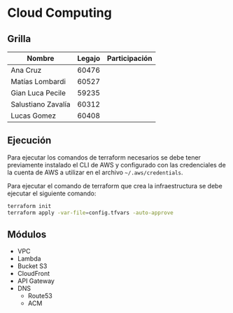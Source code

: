 # Cloud Computing

## Grilla

| Nombre | Legajo | Participación |
| ------ | ------ | ------------- |
| Ana Cruz | 60476 |  |
| Matías Lombardi | 60527 |  |
| Gian Luca Pecile | 59235 |  |
| Salustiano Zavalía | 60312 |  |
| Lucas Gomez | 60408 |  |

## Ejecución

Para ejecutar los comandos de terraform necesarios se debe tener previamente instalado el CLI de AWS y configurado con las credenciales de la cuenta de AWS a utilizar en el archivo `~/.aws/credentials`.

Para ejecutar el comando de terraform que crea la infraestructura se debe ejecutar el siguiente comando:

```bash
terraform init
terraform apply -var-file=config.tfvars -auto-approve 
```

## Módulos

- VPC
- Lambda
- Bucket S3
- CloudFront
- API Gateway
- DNS
  - Route53
  - ACM

